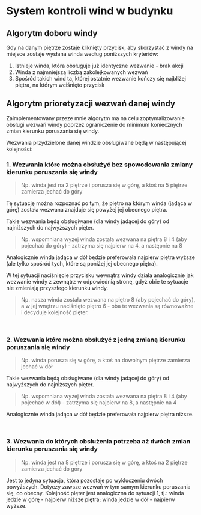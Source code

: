 # System kontroli wind w budynku

## Algorytm doboru windy
Gdy na danym piętrze zostaje kliknięty przycisk, aby skorzystać z windy na miejsce zostaje wysłana winda według poniższych kryteriów:
1. Istnieje winda, która obsługuje już identyczne wezwanie - brak akcji
2. Winda z najmniejszą liczbą zakolejkowanych wezwań
3. Spośród takich wind ta, której ostatnie wezwanie kończy się najbliżej piętra, na którym wciśnięto przycisk

## Algorytm prioretyzacji wezwań danej windy
Zaimplementowany przeze mnie algorytm ma na celu zoptymalizowanie obsługi wezwań windy poprzez ograniczenie do minimum koniecznych zmian kierunku poruszania się windy.

Wezwania przydzielone danej windzie obsługiwane będą w następującej kolejności:   

### 1. Wezwania które można obsłużyć bez spowodowania zmiany kierunku poruszania się windy
> Np. winda jest na 2 piętrze i porusza się w górę, a ktoś na 5 piętrze zamierza jechać do góry

Tę sytuację można rozpoznać po tym, że piętro na którym winda (jadąca w górę) została wezwana znajduje się powyżej jej obecnego piętra.

Takie wezwania będą obsługiwane (dla windy jadącej do góry) od najniższych do najwyższych pięter.
> Np. wspomniana wyżej winda została wezwana na piętra 8 i 4 (aby pojechać do góry) - zatrzyma się najpierw na 4, a następnie na 8

Analogicznie winda jadąca w dół będzie preferowała najpierw piętra wyższe (ale tylko spośród tych, które są poniżej jej obecnego piętra).

W tej sytuacji naciśnięcie przycisku wewnątrz windy działa analogicznie jak wezwanie windy z zewnątrz w odpowiednią stronę, gdyż obie te sytuacje nie zmieniają przyszłego kierunku windy.
> Np. nasza winda została wezwana na piętro 8 (aby pojechać do góry), a w jej wnętrzu naciśnięto piętro 6 - oba te wezwania są równoważne i decyduje kolejność pięter.
<br>

### 2. Wezwania które można obsłużyć z jedną zmianą kierunku poruszania się windy
> Np. winda porusza się w górę, a ktoś na dowolnym piętrze zamierza jechać w dół

Takie wezwania będą obsługiwane (dla windy jadącej do góry) od najwyższych do najniższych pięter.
> Np. wspomniana wyżej winda została wezwana na piętra 8 i 4 (aby pojechać w dół) - zatrzyma się najpierw na 8, a następnie na 4

Analogicznie winda jadąca w dół będzie preferowała najpierw piętra niższe.

<br>

### 3. Wezwania do których obsłużenia potrzeba aż dwóch zmian kierunku poruszania się windy
> Np. winda jest na 8 piętrze i porusza się w górę, a ktoś na 2 piętrze zamierza jechać do góry

Jest to jedyna sytuacja, która pozostaje po wykluczeniu dwóch powyższych. Dotyczy zawsze wezwań w tym samym kierunku poruszania się, co obecny. Kolejność pięter jest analogiczna do sytuacji 1, tj.: winda jedzie w górę - najpierw niższe piętra; winda jedzie w dół - najpierw wyższe.
